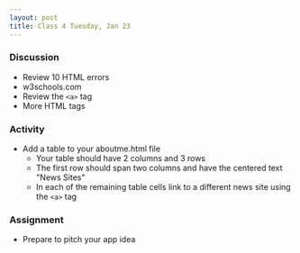 ```yaml
---
layout: post
title: Class 4 Tuesday, Jan 23
---
```


### Discussion

* Review 10 HTML errors
* w3schools.com
* Review the `<a>` tag
* More HTML tags

### Activity

* Add a table to your aboutme.html file
  * Your table should have 2 columns and 3 rows
  * The first row should span two columns and have the centered text "News Sites"
  * In each of the remaining table cells link to a different news site using the `<a>` tag

### Assignment

* Prepare to pitch your app idea
